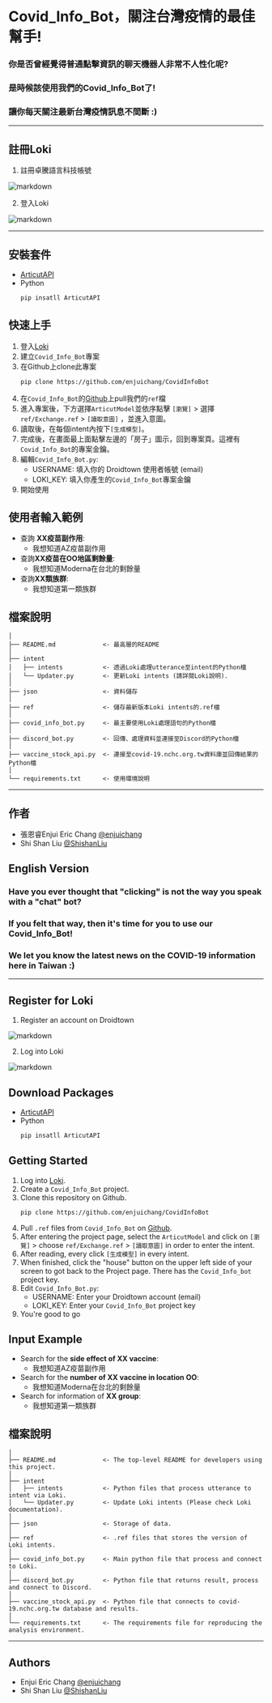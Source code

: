 # Covid_Info_Bot，關注台灣疫情的最佳幫手!
### 你是否曾經覺得普通點擊資訊的聊天機器人非常不人性化呢?
### 是時候該使用我們的Covid_Info_Bot了!
### 讓你每天關注最新台灣疫情訊息不間斷 :)
----

## 註冊Loki

1. 註冊卓騰語言科技帳號

![markdown](https://camo.githubusercontent.com/43cf42b70b8ee596c020683174f344c38d49aef480087a1dc4e05109dc1641f9/68747470733a2f2f692e696d6775722e636f6d2f5458647342657a2e706e67 "Sign up")

<!--- 改變markdown成html

<img src='https://camo.githubusercontent.com/43cf42b70b8ee596c020683174f344c38d49aef480087a1dc4e05109dc1641f9/68747470733a2f2f692e696d6775722e636f6d2f5458647342657a2e706e67 "Sign up"' width = 100px>
--->

2. 登入Loki

![markdown](https://camo.githubusercontent.com/c39301f6e30c412ac839534ffa4a8bfa02bcad9e3783e17878a6be1d1388383a/68747470733a2f2f692e696d6775722e636f6d2f4c496152544a522e706e67 "log in")

----
## 安裝套件
- [ArticutAPI](https://pypi.org/project/ArticutAPI/)
- Python
  ```sh
  pip insatll ArticutAPI
  ```
## 快速上手
1. 登入[Loki](https://api.droidtown.co/loki/)
2. 建立`Covid_Info_Bot`專案
3. 在Github上clone此專案
    ```sh
    pip clone https://github.com/enjuichang/CovidInfoBot
    ```
4. 在`Covid_Info_Bot`的[Github](https://github.com/enjuichang/CovidInfoBot)上pull我們的`ref`檔
5. 進入專案後，下方選擇`ArticutModel`並依序點擊 `[瀏覽]` > 選擇`ref/Exchange.ref` > `[讀取意圖]` ，並進入意圖。
6. 讀取後，在每個intent內按下`[生成模型]`。
7. 完成後，在畫面最上面點擊左邊的「房子」圖示，回到專案頁。這裡有`Covid_Info_Bot`的專案金鑰。
8. 編輯`Covid_Info_Bot.py`:
   - USERNAME: 填入你的 Droidtown 使用者帳號 (email)
   - LOKI_KEY: 填入你產生的`Covid_Info_Bot`專案金鑰
9. 開始使用

## 使用者輸入範例
- 查詢 **XX疫苗副作用**:
    - 我想知道AZ疫苗副作用
- 查詢**XX疫苗在OO地區剩餘量**:
    - 我想知道Moderna在台北的剩餘量
- 查詢**XX類族群**:
    - 我想知道第一類族群

## 檔案說明
```
│
├── README.md             <- 最高層的README
│
├── intent
│   ├── intents           <- 透過Loki處理utterance至intent的Python檔
│   └── Updater.py        <- 更新Loki intents (請詳閱Loki說明).
│   
├── json                  <- 資料儲存
│
├── ref                   <- 儲存最新版本Loki intents的.ref檔
│
├── covid_info_bot.py     <- 最主要使用Loki處理語句的Python檔
│
├── discord_bot.py        <- 回傳、處理資料並連接至Discord的Python檔
│
├── vaccine_stock_api.py  <- 連接至covid-19.nchc.org.tw資料庫並回傳結果的Python檔
│
└── requirements.txt      <- 使用環境說明
```
---
## 作者
- 張恩睿Enjui Eric Chang [@enjuichang](https://github.com/enjuichang)
- Shi Shan Liu [@ShishanLiu](https://github.com/ShiShanLiu)

## English Version

### Have you ever thought that "clicking" is not the way you speak with a "chat" bot?
### If you felt that way, then it's time for you to use our Covid_Info_Bot!
### We let you know the latest news on the COVID-19 information here in Taiwan :)
----

## Register for Loki

1. Register an account on Droidtown

![markdown](https://camo.githubusercontent.com/43cf42b70b8ee596c020683174f344c38d49aef480087a1dc4e05109dc1641f9/68747470733a2f2f692e696d6775722e636f6d2f5458647342657a2e706e67 "Sign up")

2. Log into Loki

![markdown](https://camo.githubusercontent.com/c39301f6e30c412ac839534ffa4a8bfa02bcad9e3783e17878a6be1d1388383a/68747470733a2f2f692e696d6775722e636f6d2f4c496152544a522e706e67 "log in")

## Download Packages
- [ArticutAPI](https://pypi.org/project/ArticutAPI/)
- Python
  ```sh
  pip insatll ArticutAPI
  ```
## Getting Started
1. Log into [Loki](https://api.droidtown.co/loki/).
2. Create a `Covid_Info_Bot` project.
3. Clone this repository on Github.
    ```sh
    pip clone https://github.com/enjuichang/CovidInfoBot
    ```
4. Pull `.ref` files from `Covid_Info_Bot` on [Github](https://github.com/enjuichang/CovidInfoBot).
5. After entering the project page, select the `ArticutModel` and click on `[瀏覽]` > choose `ref/Exchange.ref` > `[讀取意圖]` in order to enter the intent.
6. After reading, every click `[生成模型]` in every intent.
7. When finished, click the "house" button on the upper left side of your screen to got back to the Project page. There has the `Covid_Info_bot` project key.
8. Edit `Covid_Info_Bot.py`:
   - USERNAME: Enter your Droidtown account (email)
   - LOKI_KEY: Enter your `Covid_Info_Bot` project key
9. You're good to go

## Input Example
- Search for the **side effect of XX vaccine**:
    - 我想知道AZ疫苗副作用
- Search for the **number of XX vaccine in location OO**:
    - 我想知道Moderna在台北的剩餘量
- Search for information of **XX group**:
    - 我想知道第一類族群

## 檔案說明
```
│
├── README.md             <- The top-level README for developers using this project.
│
├── intent
│   ├── intents           <- Python files that process utterance to intent via Loki.
│   └── Updater.py        <- Update Loki intents (Please check Loki documentation).
│   
├── json                  <- Storage of data.
│
├── ref                   <- .ref files that stores the version of Loki intents.
│
├── covid_info_bot.py     <- Main python file that process and connect to Loki.
│
├── discord_bot.py        <- Python file that returns result, process and connect to Discord.
│
├── vaccine_stock_api.py  <- Python file that connects to covid-19.nchc.org.tw database and results.
│
└── requirements.txt      <- The requirements file for reproducing the analysis environment.
```
---
## Authors
- Enjui Eric Chang [@enjuichang](https://github.com/enjuichang)
- Shi Shan Liu [@ShishanLiu](https://github.com/ShiShanLiu)


